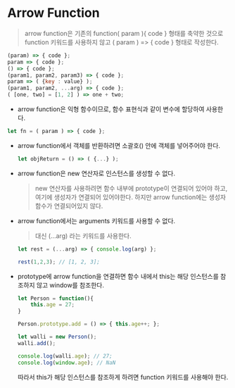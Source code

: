 # Arrow Function

> arrow function은 기존의 function( param ){ code } 형태를 축약한 것으로 function 키워드를 사용하지 않고 ( param ) => { code } 형태로 작성한다.



```javascript
(param) => { code };
param => { code };
() => { code };
(param1, param2, param3) => { code };
param => ( {key : value} );
(param1, param2, ...arg) => { code };
( [one, two] = [1, 2] ) => one + two;
```



-  arrow function은 익형 함수이므로, 함수 표현식과 같이 변수에 할당하여 사용한다.

  ```javascript
  let fn = ( param ) => { code };
  ```



- arrow function에서 객체를 반환하려면 소괄호() 안에 객체를 넣어주어야 한다.

  ```javascript
  let objReturn = () => ( {...} );
  ```



- arrow function은 new 연산자로 인스턴스를 생성할 수 없다.

  > new 연산자를 사용하려면 함수 내부에 prototype이 연결되어 있어야 하고, 여기에 생성자가 연결되어 있어야한다. 하지만 arrow function에는 생성자 함수가 연결되어있지 않다.



- arrow function에서는 arguments 키워드를 사용할 수 없다.

  > 대신 (...arg) 라는 키워드를 사용한다.

  ```javascript
  let rest = (...arg) => { console.log(arg) };
  
  rest(1,2,3); // [1, 2, 3];
  ```



- prototype에 arrow function을 연결하면 함수 내에서 this는 해당 인스턴스를 참조하지 않고 window를 참조한다.

  ```javascript
  let Person = function(){
      this.age = 27;
  }
  
  Person.prototype.add = () => { this.age++; };
  
  let walli = new Person();
  walli.add();
  
  console.log(walli.age); // 27;
  console.log(window.age); // NaN
  ```

  따라서 this가 해당 인스턴스를 참조하게 하려면 function 키워드를 사용해야 한다.





